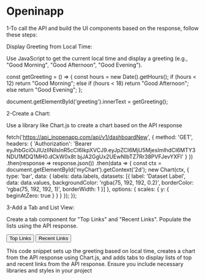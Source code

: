 # Openinapp
1-To call the API and build the UI components based on the response, follow these steps:

Display Greeting from Local Time:

Use JavaScript to get the current local time and display a greeting (e.g., "Good Morning", "Good Afternoon", "Good Evening").

const getGreeting = () => {
    const hours = new Date().getHours();
    if (hours < 12) return "Good Morning";
    else if (hours < 18) return "Good Afternoon";
    else return "Good Evening";
};

document.getElementById('greeting').innerText = getGreeting();


2-Create a Chart:

Use a library like Chart.js to create a chart based on the API response

fetch('https://api_inopenapp.com/api/v1/dashboardNew', {
    method: 'GET',
    headers: {
        'Authorization': 'Bearer eyJhbGciOiJIUzIlNilsInR5cCI6IkpXVCJ9.eyJpZCI6MjU5MjesImlhdCI6MTY3NDU1MDQ1MH0.dCkW0x8t bjJA2GgUx2UEwNIbTZ7Rr38PVFJevYXFI'
    }
})
.then(response => response.json())
.then(data => {
    const ctx = document.getElementById('myChart').getContext('2d');
    new Chart(ctx, {
        type: 'bar',
        data: {
            labels: data.labels,
            datasets: [{
                label: 'Dataset Label',
                data: data.values,
                backgroundColor: 'rgba(75, 192, 192, 0.2)',
                borderColor: 'rgba(75, 192, 192, 1)',
                borderWidth: 1
            }]
        },
        options: {
            scales: {
                y: {
                    beginAtZero: true
                }
            }
        }
    });
});

3-Add a Tab and List View:

Create a tab component for "Top Links" and "Recent Links".
Populate the lists using the API response.

<div class="tabs">
    <button class="tablink" onclick="openTab('TopLinks')">Top Links</button>
    <button class="tablink" onclick="openTab('RecentLinks')">Recent Links</button>
</div>

<div id="TopLinks" class="tabcontent">
    <ul id="top-links-list"></ul>
</div>

<div id="RecentLinks" class="tabcontent">
    <ul id="recent-links-list"></ul>
</div>

<script>
    function openTab(tabName) {
        var i;
        var x = document.getElementsByClassName("tabcontent");
        for (i = 0; i < x.length; i++) {
            x[i].style.display = "none";
        }
        document.getElementById(tabName).style.display = "block";
    }

    fetch('https://api_inopenapp.com/api/v1/dashboardNew', {
        method: 'GET',
        headers: {
            'Authorization': 'Bearer eyJhbGciOiJIUzIlNilsInR5cCI6IkpXVCJ9.eyJpZCI6MjU5MjesImlhdCI6MTY3NDU1MDQ1MH0.dCkW0x8t bjJA2GgUx2UEwNIbTZ7Rr38PVFJevYXFI'
        }
    })
    .then(response => response.json())
    .then(data => {
        const topLinksList = document.getElementById('top-links-list');
        const recentLinksList = document.getElementById('recent-links-list');

        data.topLinks.forEach(link => {
            const li = document.createElement('li');
            li.innerText = link.title;
            topLinksList.appendChild(li);
        });

        data.recentLinks.forEach(link => {
            const li = document.createElement('li');
            li.innerText = link.title;
            recentLinksList.appendChild(li);
        });
    });
</script>


This code snippet sets up the greeting based on local time, creates a chart from the API response using Chart.js, and adds tabs to display lists of top and recent links from the API response. Ensure you include necessary libraries and styles in your project





